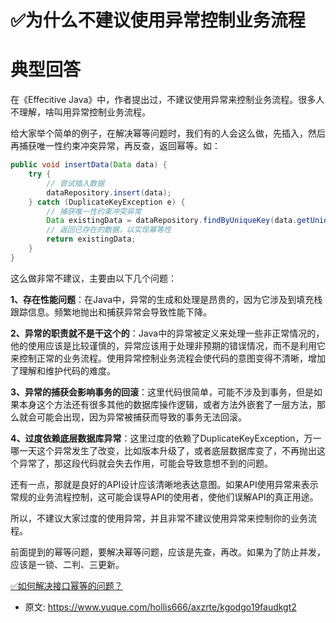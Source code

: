 # ✅为什么不建议使用异常控制业务流程
<!--page header-->

<a name="By2Z9"></a>
# 典型回答
在《Effecitive Java》中，作者提出过，不建议使用异常来控制业务流程。很多人 不理解，啥叫用异常控制业务流程。

给大家举个简单的例子，在解决幂等问题时，我们有的人会这么做，先插入，然后再捕获唯一性约束冲突异常，再反查，返回幂等。如：

```java
public void insertData(Data data) {
    try {
        // 尝试插入数据
        dataRepository.insert(data);
    } catch (DuplicateKeyException e) {
        // 捕获唯一性约束冲突异常
        Data existingData = dataRepository.findByUniqueKey(data.getUniqueKey());
        // 返回已存在的数据，以实现幂等性
        return existingData;
    }
}

```

这么做非常不建议，主要由以下几个问题：

**1、存在性能问题**：在Java中，异常的生成和处理是昂贵的，因为它涉及到填充栈跟踪信息。频繁地抛出和捕获异常会导致性能下降。

**2、异常的职责就不是干这个的**：Java中的异常被定义来处理一些非正常情况的，他的使用应该是比较谨慎的，异常应该用于处理非预期的错误情况，而不是利用它来控制正常的业务流程。使用异常控制业务流程会使代码的意图变得不清晰，增加了理解和维护代码的难度。

**3、异常的捕获会影响事务的回滚**：这里代码很简单，可能不涉及到事务，但是如果本身这个方法还有很多其他的数据库操作逻辑，或者方法外嵌套了一层方法，那么就会可能会出现，因为异常被捕获而导致的事务无法回滚。

**4、过度依赖底层数据库异常**：这里过度的依赖了DuplicateKeyException，万一哪一天这个异常发生了改变，比如版本升级了，或者底层数据库变了，不再抛出这个异常了，那这段代码就会失去作用，可能会导致意想不到的问题。

还有一点，那就是良好的API设计应该清晰地表达意图。如果API使用异常来表示常规的业务流程控制，这可能会误导API的使用者，使他们误解API的真正用途。

所以，不建议大家过度的使用异常，并且非常不建议使用异常来控制你的业务流程。

前面提到的幂等问题，要解决幂等问题，应该是先查，再改。如果为了防止并发，应该是一锁、二判、三更新。

[✅如何解决接口幂等的问题？](https://www.yuque.com/hollis666/axzrte/gz2qwl?view=doc_embed)


<!--page footer-->
- 原文: <https://www.yuque.com/hollis666/axzrte/kgodgo19faudkgt2>